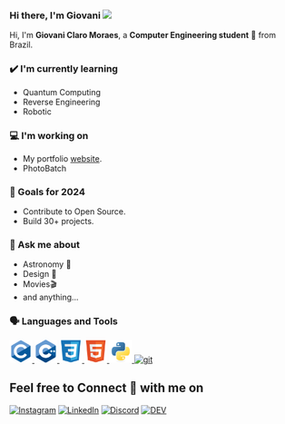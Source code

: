 
### Hi there, I'm Giovani <img src="https://raw.githubusercontent.com/iampavangandhi/iampavangandhi/master/gifs/Hi.gif" width="30px">
Hi, I'm **Giovani Claro Moraes**, a **Computer Engineering student** 🚀 from Brazil.
<!-- Your badges
You can use the website to generate badges: https://shields.io/
-->
<!-- Create a tabular data for blog posts-->
### ✔️ I'm currently learning
- Quantum Computing
- Reverse Engineering
- Robotic

### 💻 I'm working on
- My portfolio [website](https://giovanicmoraes.000webhostapp.com/).
- PhotoBatch

### 🌱 Goals for 2024
- Contribute to Open Source.
- Build 30+ projects.

### 💭 Ask me about
- Astronomy 🔭
- Design 🎨
- Movies🎬
- and anything...

<!-- 
### 🌴 Fun facts
- Trying to explore the mysteries.
- Congratualtions on making through the shell.-->



### 🗣 Languages and Tools

<p align="left"> <a href="https://www.cprogramming.com/" target="_blank">
<img src="https://raw.githubusercontent.com/devicons/devicon/55609aa5bd817ff167afce0d965585c92040787a/icons/c/c-original.svg" alt="c" width="40" height="40"/> </a> <a href="https://www.w3schools.com/cpp/" target="_blank"> 
<img src="https://raw.githubusercontent.com/devicons/devicon/55609aa5bd817ff167afce0d965585c92040787a/icons/cplusplus/cplusplus-original.svg" alt="cplusplus" width="40" height="40"/> </a> 
<a href="https://www.w3schools.com/css/" target="_blank"> 
<img src="https://raw.githubusercontent.com/devicons/devicon/55609aa5bd817ff167afce0d965585c92040787a/icons/css3/css3-original.svg" alt="css3" width="40" height="40"/> </a> <a href="https://www.docker.com/" target="_blank"> </a>
<a href="https://www.w3schools.com/html/" target="_blank"><img src="https://raw.githubusercontent.com/devicons/devicon/55609aa5bd817ff167afce0d965585c92040787a/icons/html5/html5-original.svg" alt="html5" width="40" height="40"/> </a> <a href="https://www.w3schools.com/python/" target="_blank">  
<img src="https://raw.githubusercontent.com/devicons/devicon/55609aa5bd817ff167afce0d965585c92040787a/icons/python/python-original.svg" alt="python" width="40" height="40"/> </a> <a href="https://git-scm.com/" target="_blank">  
<img src="https://www.vectorlogo.zone/logos/git-scm/git-scm-icon.svg" alt="git" width="40" height="40"/></a></p>


## Feel free to Connect 👥 with me on
[![Instagram](https://img.shields.io/badge/Instagram-%23E4405F.svg?style=for-the-badge&logo=Instagram&logoColor=white)](https://www.instagram.com/mrgiovaniii/)
[![LinkedIn](https://img.shields.io/badge/LinkedIn-%230077B5.svg?style=for-the-badge&logo=linkedin&logoColor=white)](https://linkedin.com/in/mrgiovanii)
[![Discord](https://img.shields.io/badge/Discord-%237289DA.svg?style=for-the-badge&logo=discord&logoColor=white)](https://discord.gg/33fgGSn8wP)
[![DEV](https://img.shields.io/badge/DEV-%23000000.svg?style=for-the-badge&logo=devdotto&logoColor=white)](https://dev.to/krydelmany)
